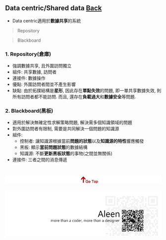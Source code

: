 ## Data centric/Shared data	[Back](./../Style.md)
- Data centric適用於**數據共享**的系統

> Repository

> Blackboard

### 1. Repository(倉庫)
- 強調數據共享, 且外圍訪問獨立
- 組件: 共享數據, 訪問者
- 連接件: 數據操作
- 優點: 外圍訪問者間並不產生影響
- 缺點: 由於拓撲結構是**星形**, 因此存在**單點失效**的問題, 即一單共享數據失效, 則所有訪問者都不能訪問. 而且, 還存在**負載過大**和**數據安全**等問題.

### 2. Blackboard(黑板)
- 適用於解決無確定性求解策略問題, 解決需多個知識領域的問題
- 對外圍訪問者有限制, 需要是共同解決一個問題的知識源
- 組件: 
	- 控制者: 讓知識源根據當前**問題的狀態**以及**知識源的特性**響應觸發
	- 黑板: 顯示**當前問題狀態**的數據結構
	- 知識源: 不斷**更新黑板狀態**的事物(之間並無關係)
- 連接件: 三者之間的消息傳遞

<a href="#" style="left:200px;"><img src="./../../../pic/gotop.png"></a>
=====
<a href="http://aleen42.github.io/" target="_blank" ><img src="./../../../pic/tail.gif"></a>
